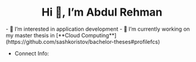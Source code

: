    <h1 align="center">Hi 👋, I’m Abdul Rehman</h1>
- 👀 I’m interested in application development
- 🌱 I’m currently working on my master thesis in [**Cloud Computing**](https://github.com/sashkoristov/bachelor-theses#profilefcs)

- Connect Info:

<!---
abdul90082/abdul90082 is a ✨ special ✨ repository because its `README.md` (this file) appears on your GitHub profile.
You can click the Preview link to take a look at your changes.
--->
